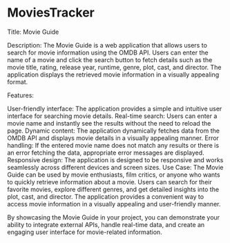 # MoviesTracker

Title: Movie Guide

Description:
The Movie Guide is a web application that allows users to search for movie information using the OMDB API. Users can enter the name of a movie and click the search button to fetch details such as the movie title, rating, release year, runtime, genre, plot, cast, and director. The application displays the retrieved movie information in a visually appealing format.

Features:

User-friendly interface: The application provides a simple and intuitive user interface for searching movie details.
Real-time search: Users can enter a movie name and instantly see the results without the need to reload the page.
Dynamic content: The application dynamically fetches data from the OMDB API and displays movie details in a visually appealing manner.
Error handling: If the entered movie name does not match any results or there is an error fetching the data, appropriate error messages are displayed.
Responsive design: The application is designed to be responsive and works seamlessly across different devices and screen sizes.
Use Case:
The Movie Guide can be used by movie enthusiasts, film critics, or anyone who wants to quickly retrieve information about a movie. Users can search for their favorite movies, explore different genres, and get detailed insights into the plot, cast, and director. The application provides a convenient way to access movie information in a visually appealing and user-friendly manner.

By showcasing the Movie Guide in your project, you can demonstrate your ability to integrate external APIs, handle real-time data, and create an engaging user interface for movie-related information.